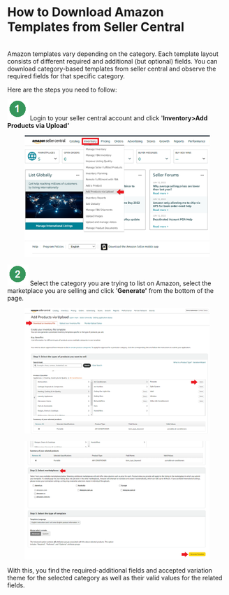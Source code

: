 # How to Download Amazon Templates from Seller Central

\
&#x20;Amazon templates vary depending on the category. Each template layout consists of different required and additional (but optional) fields. You can download category-based templates from seller central and observe the required fields for that specific category.&#x20;

Here are the steps you need to follow:

<img src="../.gitbook/assets/image (1252).png" alt="" data-size="line"> Login to your seller central account and click '**Inventory>Add Products via Upload'**

<div align="left"><figure><img src="../.gitbook/assets/image (1249).png" alt=""><figcaption></figcaption></figure></div>

<img src="../.gitbook/assets/image (1253).png" alt="" data-size="line"> Select the category you are trying to list on Amazon, select the marketplace you are selling and click '**Generate'** from the bottom of the page.

<div align="left"><figure><img src="../.gitbook/assets/image (1250).png" alt=""><figcaption></figcaption></figure></div>

<div align="left"><figure><img src="../.gitbook/assets/image (1251).png" alt=""><figcaption></figcaption></figure></div>

With this, you find the required-additional fields and accepted variation theme for the selected category as well as their valid values for the related fields.
